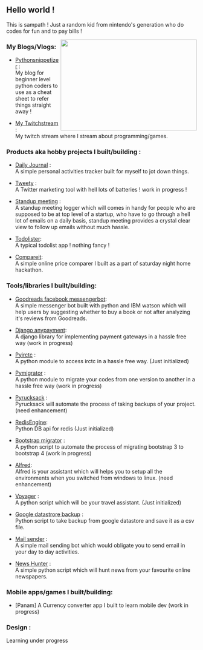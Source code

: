 ## Hello world !

This is sampath ! Just a random kid from nintendo's generation who do codes for fun and to pay bills ! 

<img align="right" width="360" height="240" src="https://user-images.githubusercontent.com/9798362/76055603-1c24d680-5f9a-11ea-8487-4c037f016081.jpg">

### My Blogs/Vlogs:
 - [Pythonsnippetizer](https://pythonsnippetizer.com/) : <br/>
   My blog for beginner level python coders to use as a cheat sheet to refer things straight away !
 
 - [My Twitchstream](https://www.twitch.tv/codyowl) : <br/>
   My twitch stream where I stream about programming/games.

### Products aka hobby projects I built/building : 
 - [Daily Journal](http://dailyjournal-demo.herokuapp.com/) : <br/>
   A simple personal activities tracker built for myself to jot down things.

 - [Tweety](https://github.com/codyowl/tweety) : <br/>
   A Twitter marketing tool with hell lots of batteries ! work in progress !

 - [Standup meeting](https://github.com/codyowl/standupmeeting) : <br/>
   A standup meeting logger which will comes in handy for people who are supposed to be at top level of a startup, who have to go through a hell lot of emails on a daily basis, standup meeting provides a crystal clear view to follow up emails without much hassle.
   
 - [Todolister](https://github.com/codyowl/todolister): <br/>
   A typical todolist app ! nothing fancy !
   
 - [Compareit](https://github.com/codyowl/compareit): <br/>
   A simple online price comparer I built as a part of saturday night home hackathon. 
   
### Tools/libraries I built/building:
 - [Goodreads facebook messengerbot](https://github.com/codyowl/fb-messenger-bot-dev): <br/>
   A simple messenger bot built with python and IBM watson which will help users by suggesting whether to buy a book or not after analyzing it's reviews from Goodreads.
   
 - [Django anypayment](https://github.com/codyowl/django-anypayment): <br/>
   A django library for implementing payment gateways in a hassle free way (work in progress)
   
 - [Pyirctc](https://github.com/codyowl/pyirctc) : <br/>
   A python module to access irctc in a hassle free way. (Just initialized)
   
 - [Pymigrator](https://github.com/codyowl/pymigrator) : <br/>
   A python module to migrate your codes from one version to another in a hassle free way (work in progress)
   
 - [Pyrucksack](https://github.com/codyowl/pyrucksack) : <br/>
   Pyrucksack will automate the process of taking backups of your project. (need enhancement)
   
 - [RedisEngine](https://github.com/codyowl/RedisEngine): <br/>
   Python DB api for redis (Just initialized)
   
 - [Bootstrap migrator](https://github.com/codyowl/bootstrap-migrator) : <br/>
   A python script to automate the process of migrating bootstrap 3 to bootstrap 4  (work in progress)
   
 - [Alfred](https://github.com/codyowl/alfred): <br/>
   Alfred is your assistant which will helps you to setup all the environments when you switched from windows to linux. (need enhancement)
   
  - [Voyager](https://github.com/codyowl/voyager) : <br/>
   A python script which will be your travel assistant. (Just initialized)
   
  - [Google datastrore backup](https://github.com/codyowl/googledatastorebackup) : <br/>
   Python script to take backup from google datastore and save it as a csv file. 
   
  - [Mail sender](https://github.com/codyowl/mail-sender-bot) : <br/>
   A simple mail sending bot which would obligate you to send email in your day to day activities. 
   
  - [News Hunter](https://github.com/codyowl/news-hunter) : <br/>
   A simple python script which will hunt news from your favourite online newspapers.
   
### Mobile apps/games I built/building:

  - [Panam] 
   A Currency converter app I built to learn mobile dev (work in progress)
   
### Design :

   Learning under progress   
   
   

